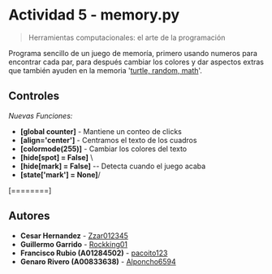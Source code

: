 # Actividad 5 - memory.py

> Herramientas computacionales: el arte de la programación

Programa sencillo de un juego de memoría, primero usando numeros para encontrar cada par, para después cambiar los colores y dar aspectos extras que también ayuden en la memoria '[turtle, random, math](https://docs.python.org/3/library/turtle.html)'.

## Controles

*Nuevas Funciones:*
* **[global counter]** - Mantiene un conteo de clicks
* **[align='center']** - Centramos el texto de los cuadros
* **[colormode(255)]** - Cambiar los colores del texto
* **[hide[spot] = False]**  \
* **[hide[mark] = False]**   -- Detecta cuando el juego acaba
* **[state['mark'] = None]**/

[========]

## Autores

- **Cesar Hernandez** - [Zzar012345](https://github.com/Zzar012345)
- **Guillermo Garrido** - [Rockking01](https://github.com/Rockking01)
- **Francisco Rubio (A01284502)** - [pacoito123](https://github.com/pacoito123)
- **Genaro Rivero (A00833638)** - [Alponcho6594](https://github.com/Alponcho6594)
